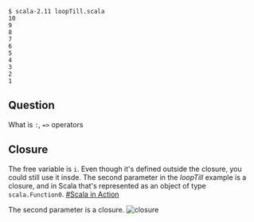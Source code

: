 
```
$ scala-2.11 loopTill.scala
10
9
8
7
6
5
4
3
2
1
```

## Question

What is `:`, `=>` operators


## Closure

The free variable is `i`. Even though it's defined outside the closure, you
could still use it insde. The second parameter in the _loopTill_ example is a
closure, and in Scala that's represented as an object of type `scala.Function0`.
[#Scala in Action](https://www.manning.com/books/scala-in-action#downloads)

The second parameter is a closure. ![closure][1]

[1]: https://raw.github.com/samuelololol/myfp/master/loopTill/closure.png
